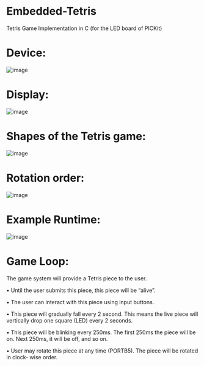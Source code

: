 # Embedded-Tetris  
Tetris Game Implementation in C (for the LED board of PICKit)

# Device:  

![image](https://github.com/yalcinalp/Assembly-Tetris/assets/95969634/d700872b-76cb-4cf2-bafd-2614f9b04cf8)

# Display:  

![image](https://github.com/yalcinalp/Assembly-Tetris/assets/95969634/947ae16f-bbc1-4a15-b3b9-ed6c7a3032fc)

# Shapes of the Tetris game:  

![image](https://github.com/yalcinalp/Assembly-Tetris/assets/95969634/6b4746be-1d87-40bb-8ab5-2b9aebadbb77)

# Rotation order:  

![image](https://github.com/yalcinalp/Assembly-Tetris/assets/95969634/c6cd3dcd-bc25-4510-903e-079f6244b279)

# Example Runtime: 

![image](https://github.com/yalcinalp/Assembly-Tetris/assets/95969634/433364ca-5b72-4e76-98c0-9af641632154)

# Game Loop:  
The game system will provide a Tetris piece to the user.  

• Until the user submits this piece, this piece will be “alive”.  

• The user can interact with this piece using input buttons.  

• This piece will gradually fall every 2 second. This means the live piece will vertically drop one square (LED) every 2 seconds.  

• This piece will be blinking every 250ms. The first 250ms the piece will be on. Next 250ms, it will be off, and so on.  

• User may rotate this piece at any time (PORTB5). The piece will be rotated in clock- wise order.  

 
